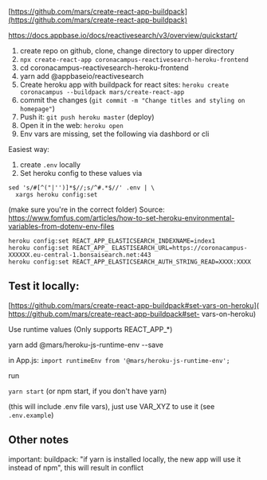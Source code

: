 [https://github.com/mars/create-react-app-buildpack](https://github.com/mars/create-react-app-buildpack)

https://docs.appbase.io/docs/reactivesearch/v3/overview/quickstart/


1. create repo on github, clone, change directory to upper directory
2. `npx create-react-app coronacampus-reactivesearch-heroku-frontend`
3. cd coronacampus-reactivesearch-heroku-frontend
4. yarn add @appbaseio/reactivesearch
5. Create heroku app with buildpack for react sites:
`heroku create coronacampus --buildpack mars/create-react-app`
6. commit the changes (`git commit -m "Change titles and styling on homepage"`)
6. Push it: `git push heroku master` (deploy)
7. Open it in the web: `heroku open`
8. Env vars are missing, set the following via dashbord or cli

Easiest way:

1. create `.env` locally
2. Set heroku config to these values via
```
sed 's/#[^("|'')]*$//;s/^#.*$//' .env | \
  xargs heroku config:set
``` 

(make sure you're in the correct folder)
Source: 
https://www.fomfus.com/articles/how-to-set-heroku-environmental-variables-from-dotenv-env-files

```
heroku config:set REACT_APP_ELASTICSEARCH_INDEXNAME=index1
heroku config:set REACT_APP_ ELASTISEARCH_URL=https://coronacampus-XXXXXX.eu-central-1.bonsaisearch.net:443
heroku config:set REACT_APP_ELASTICSEARCH_AUTH_STRING_READ=XXXX:XXXX
```

## Test it locally:


[https://github.com/mars/create-react-app-buildpack#set-vars-on-heroku](
https://github.com/mars/create-react-app-buildpack#set-
vars-on-heroku) 


Use runtime values (Only supports REACT_APP_*)

yarn add @mars/heroku-js-runtime-env --save

in App.js:
`import runtimeEnv from '@mars/heroku-js-runtime-env';`


run 

`yarn start` (or npm start, if you don't have yarn)

(this will include .env file vars), just use VAR_XYZ to use it (see `.env.example`)


## Other notes

important: buildpack: "if yarn is installed locally, the new app will use it instead of npm", this will result in conflict

